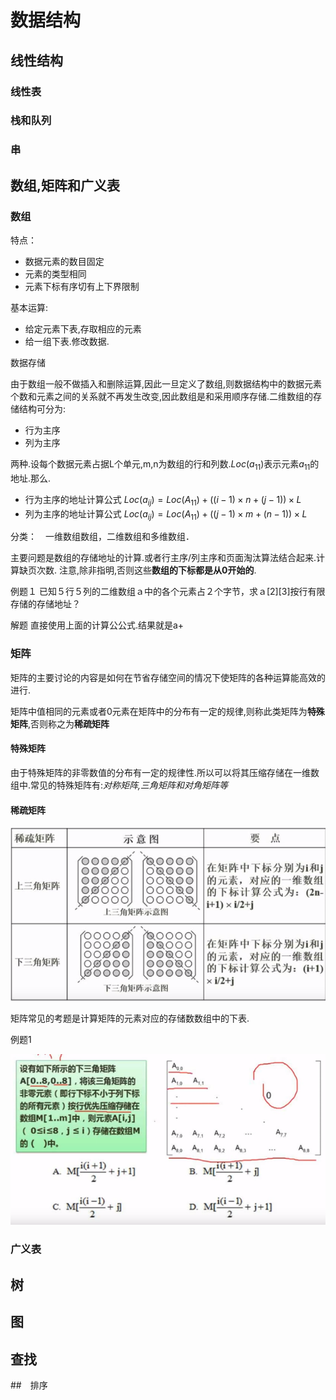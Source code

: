 # 数据结构

## 线性结构

### 线性表

### 栈和队列

### 串

## 数组,矩阵和广义表

### 数组

特点：

* 数据元素的数目固定
* 元素的类型相同
* 元素下标有序切有上下界限制

基本运算:

* 给定元素下表,存取相应的元素
* 给一组下表.修改数据.

数据存储

由于数组一般不做插入和删除运算,因此一旦定义了数组,则数据结构中的数据元素个数和元素之间的关系就不再发生改变,因此数组是和采用顺序存储.二维数组的存储结构可分为:

* 行为主序
* 列为主序

两种.设每个数据元素占据L个单元,m,n为数组的行和列数.$Loc(a_{11})$表示元素$a_{11}$的地址.那么.

* 行为主序的地址计算公式 $Loc(a_{ij})=Loc(A_{11})+((i-1)\times{n}+(j-1))\times{L}$
* 列为主序的地址计算公式 $Loc(a_{ij})=Loc(A_{11})+((j-1)\times{m}+(n-1))\times{L}$

分类：　一维数组数组，二维数组和多维数组．

主要问题是数组的存储地址的计算.或者行主序/列主序和页面淘汰算法结合起来.计算缺页次数.
注意,除非指明,否则这些**数组的下标都是从0开始的**.

例题１
已知５行５列的二维数组ａ中的各个元素占２个字节，求ａ[2][3]按行有限存储的存储地址？

解题
直接使用上面的计算公公式.结果就是a+

### 矩阵

矩阵的主要讨论的内容是如何在节省存储空间的情况下使矩阵的各种运算能高效的进行.

矩阵中值相同的元素或者0元素在矩阵中的分布有一定的规律,则称此类矩阵为**特殊矩阵**,否则称之为**稀疏矩阵**

#### 特殊矩阵

由于特殊矩阵的非零数值的分布有一定的规律性.所以可以将其压缩存储在一维数组中.常见的特殊矩阵有:*对称矩阵,三角矩阵和对角矩阵等*

#### 稀疏矩阵

![上下三角矩阵.png](image/上下三角矩阵.png)

矩阵常见的考题是计算矩阵的元素对应的存储数数组中的下表.

例题1

![稀松矩阵例题.png](image/稀松矩阵例题.png)

### 广义表

## 树

## 图

## 查找

##　排序